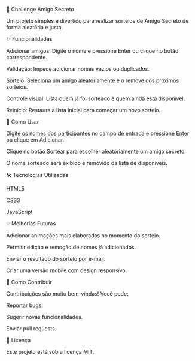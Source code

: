 🎁 Challenge Amigo Secreto

Um projeto simples e divertido para realizar sorteios de Amigo Secreto de forma aleatória e justa.


✨ Funcionalidades

Adicionar amigos: Digite o nome e pressione Enter ou clique no botão correspondente.

Validação: Impede adicionar nomes vazios ou duplicados.

Sorteio: Seleciona um amigo aleatoriamente e o remove dos próximos sorteios.

Controle visual: Lista quem já foi sorteado e quem ainda está disponível.

Reinício: Restaura a lista inicial para começar um novo sorteio.


🚀 Como Usar

Digite os nomes dos participantes no campo de entrada e pressione Enter ou clique em Adicionar.

Clique no botão Sortear para escolher aleatoriamente um amigo secreto.

O nome sorteado será exibido e removido da lista de disponíveis.



🛠 Tecnologias Utilizadas

HTML5

CSS3

JavaScript


💡 Melhorias Futuras

Adicionar animações mais elaboradas no momento do sorteio.

Permitir edição e remoção de nomes já adicionados.

Enviar o resultado do sorteio por e-mail.

Criar uma versão mobile com design responsivo.


🤝 Como Contribuir

Contribuições são muito bem-vindas! Você pode:

Reportar bugs.

Sugerir novas funcionalidades.

Enviar pull requests.

📜 Licença

Este projeto está sob a licença MIT.
